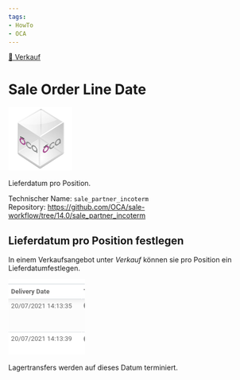 ```yaml
---
tags:
- HowTo
- OCA
---
```

[🔗 Verkauf](Verkauf.md)
# Sale Order Line Date
![icon_oca_app](assets/icon_oca_app.png)

Lieferdatum pro Position.

Technischer Name: `sale_partner_incoterm`\
Repository: <https://github.com/OCA/sale-workflow/tree/14.0/sale_partner_incoterm>

## Lieferdatum pro Position festlegen

In einem Verkaufsangebot unter *Verkauf* können sie pro Position ein Lieferdatumfestlegen.

![](assets/Sale%20Order%20Line%20Date%20Delivery%20Date.png)

Lagertransfers werden auf dieses Datum terminiert.
